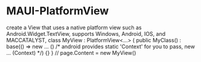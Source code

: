 # MAUI-PlatformView
create a View that uses a native platform view such as Android.Widget.TextView, supports Windows, Android, IOS, and MACCATALYST,     class MyView : PlatformView&lt;...> ( public MyClass() : base(() => new ... ()  /* android provides static 'Context' for you to pass,  new ... (Context) */) {} } // page.Content = new MyView()
